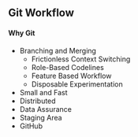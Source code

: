 ## Git Workflow

#### Why Git

* Branching and Merging
  * Frictionless Context Switching 
  * Role-Based Codelines
  * Feature Based Workflow
  * Disposable Experimentation  
* Small and Fast
* Distributed
* Data Assurance
* Staging Area
* GitHub

